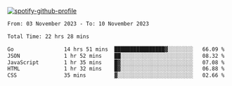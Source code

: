[![spotify-github-profile](https://spotify-github-profile.vercel.app/api/view?uid=313pysyt3uxkjdidtiuvzf7nrnnu&cover_image=true&theme=natemoo-re&show_offline=false&background_color=121212&interchange=false&bar_color=53b14f&bar_color_cover=false)](https://spotify-github-profile.vercel.app/api/view?uid=313pysyt3uxkjdidtiuvzf7nrnnu&redirect=true)

<!--START_SECTION:waka-->

```txt
From: 03 November 2023 - To: 10 November 2023

Total Time: 22 hrs 28 mins

Go                14 hrs 51 mins  ████████████████▓░░░░░░░░   66.09 %
JSON              1 hr 52 mins    ██░░░░░░░░░░░░░░░░░░░░░░░   08.32 %
JavaScript        1 hr 35 mins    █▓░░░░░░░░░░░░░░░░░░░░░░░   07.08 %
HTML              1 hr 32 mins    █▓░░░░░░░░░░░░░░░░░░░░░░░   06.88 %
CSS               35 mins         ▓░░░░░░░░░░░░░░░░░░░░░░░░   02.66 %
```

<!--END_SECTION:waka-->
